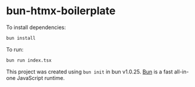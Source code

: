 # bun-htmx-boilerplate

To install dependencies:

```bash
bun install
```

To run:

```bash
bun run index.tsx
```

This project was created using `bun init` in bun v1.0.25. [Bun](https://bun.sh) is a fast all-in-one JavaScript runtime.

